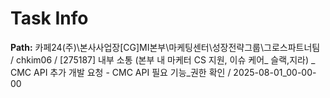 # Task Info

**Path:** 카페24(주)\본사사업장\[CG]MI본부\마케팅센터\성장전략그룹\그로스파트너팀 / chkim06 / [275187] 내부 소통 (본부 내 마케터 CS 지원, 이슈 케어_ 슬랙,지라) _ CMC API 추가 개발 요청 - CMC API 필요 기능_권한 확인 / 2025-08-01_00-00-00

